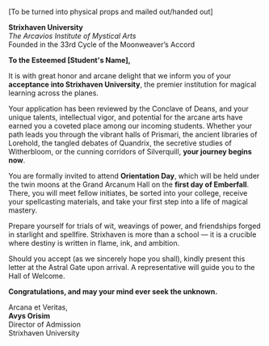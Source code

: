 [To be turned into physical props and mailed out/handed out]

**Strixhaven University**  
_The Arcavios Institute of Mystical Arts_  
Founded in the 33rd Cycle of the Moonweaver’s Accord

**To the Esteemed [Student's Name],**

It is with great honor and arcane delight that we inform you of your **acceptance into Strixhaven University**, the premier institution for magical learning across the planes.

Your application has been reviewed by the Conclave of Deans, and your unique talents, intellectual vigor, and potential for the arcane arts have earned you a coveted place among our incoming students. Whether your path leads you through the vibrant halls of Prismari, the ancient libraries of Lorehold, the tangled debates of Quandrix, the secretive studies of Witherbloom, or the cunning corridors of Silverquill, **your journey begins now**.

You are formally invited to attend **Orientation Day**, which will be held under the twin moons at the Grand Arcanum Hall on the **first day of Emberfall**. There, you will meet fellow initiates, be sorted into your college, receive your spellcasting materials, and take your first step into a life of magical mastery.

Prepare yourself for trials of wit, weavings of power, and friendships forged in starlight and spellfire. Strixhaven is more than a school — it is a crucible where destiny is written in flame, ink, and ambition.

Should you accept (as we sincerely hope you shall), kindly present this letter at the Astral Gate upon arrival. A representative will guide you to the Hall of Welcome.

**Congratulations, and may your mind ever seek the unknown.**

Arcana et Veritas,  
**Avys Orisim**  
Director of Admission  
Strixhaven University